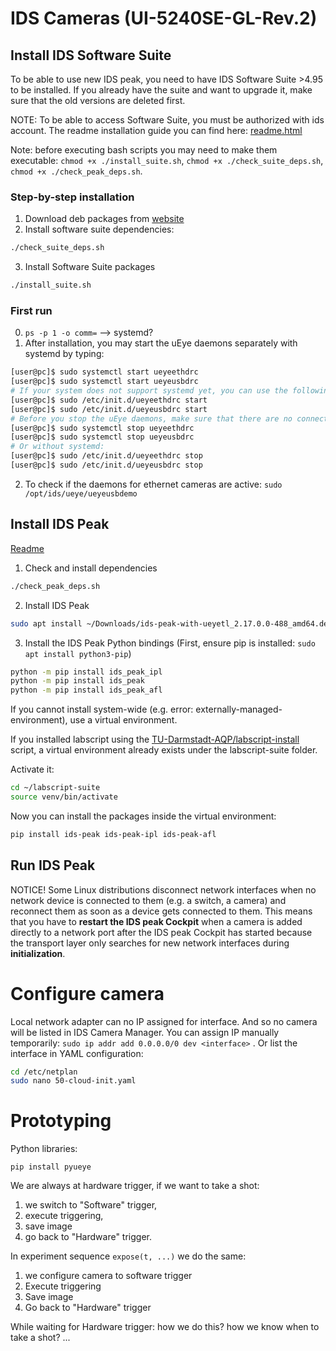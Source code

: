 
# IDS Cameras (UI-5240SE-GL-Rev.2)

## Install IDS Software Suite
To be able to use new IDS peak, you need to have IDS Software Suite >4.95 to be installed.
If you already have the suite and want to upgrade it, make sure that the old versions are deleted first. 

NOTE: To be able to access Software Suite, you must be authorized with ids account.
The readme installation guide you can find here: [readme.html](https://de.ids-imaging.com/files/downloads/ids-software-suite/readme/readme-ids-software-suite-linux-4.96.1_EN.html)

Note: before executing bash scripts you may need to make them executable:
`chmod +x ./install_suite.sh`, `chmod +x ./check_suite_deps.sh`, ` chmod +x ./check_peak_deps.sh`.

### Step-by-step installation
1. Download deb packages from [website](https://de.ids-imaging.com/download-details/AB.0010.1.48702.23.html?os=linux&version=&bus=64&floatcalc=)
2. Install software suite dependencies:
```bash
./check_suite_deps.sh
```
3. Install Software Suite packages
```bash
./install_suite.sh 
```

### First run
0. `ps -p 1 -o comm=` --> systemd?
1. After installation, you may start the uEye daemons separately with systemd by typing:
```bash 
[user@pc]$ sudo systemctl start ueyeethdrc
[user@pc]$ sudo systemctl start ueyeusbdrc
# If your system does not support systemd yet, you can use the following commands:
[user@pc]$ sudo /etc/init.d/ueyeethdrc start
[user@pc]$ sudo /etc/init.d/ueyeusbdrc start
# Before you stop the uEye daemons, make sure that there are no connections to it:
[user@pc]$ sudo systemctl stop ueyeethdrc
[user@pc]$ sudo systemctl stop ueyeusbdrc
# Or without systemd:
[user@pc]$ sudo /etc/init.d/ueyeethdrc stop
[user@pc]$ sudo /etc/init.d/ueyeusbdrc stop
```
2. To check if the daemons for ethernet cameras are active:
`sudo /opt/ids/ueye/ueyeusbdemo`


## Install IDS Peak
[Readme](https://de.ids-imaging.com/files/downloads/ids-peak/readme/ids-peak-linux-readme-2.17.0_EN.html)

1. Check and install dependencies
```bash
./check_peak_deps.sh
```

2. Install IDS Peak
```bash
sudo apt install ~/Downloads/ids-peak-with-ueyetl_2.17.0.0-488_amd64.deb
```

3. Install the IDS Peak Python bindings (First, ensure pip is installed: `sudo apt install python3-pip`)
```bash
python -m pip install ids_peak_ipl
python -m pip install ids_peak
python -m pip install ids_peak_afl
```

If you cannot install system-wide (e.g. error: externally-managed-environment), use a virtual environment.

If you installed labscript using the 
[TU-Darmstadt-AQP/labscript-install](https://github.com/TU-Darmstadt-APQ/labscript-install)
script, a virtual environment already exists under the labscript-suite folder.

Activate it:
```bash
cd ~/labscript-suite
source venv/bin/activate
```
Now you can install the packages inside the virtual environment:
``` bash
pip install ids-peak ids-peak-ipl ids-peak-afl 
```

## Run IDS Peak

NOTICE! Some Linux distributions disconnect network interfaces 
when no network device is connected to them (e.g. a switch, a camera) 
and reconnect them as soon as a device gets connected to them. 
This means that you have to **restart the IDS peak Cockpit** when a
camera is added directly to a network port after the IDS peak 
Cockpit has started because the transport layer only searches for
new network interfaces during **initialization**.

# Configure camera

Local network adapter can no IP assigned for interface. And so no camera will be listed in IDS Camera Manager. 
You can assign IP manually temporarily: `sudo ip addr add 0.0.0.0/0 dev <interface>` .
Or list the interface in YAML configuration:
```bash 
cd /etc/netplan
sudo nano 50-cloud-init.yaml 
```


# Prototyping

Python libraries:
```commandline
pip install pyueye
```






We are always at hardware trigger, if we want to take a shot:
1. we switch to "Software" trigger, 
2. execute triggering, 
3. save image  
4. go back to "Hardware" trigger.

In experiment sequence `expose(t, ...)` we do the same: 
1. we configure camera to software trigger
2. Execute triggering
3. Save image
4. Go back to "Hardware" trigger

While waiting for Hardware trigger: how we do this? how we know when to take a shot?
...



